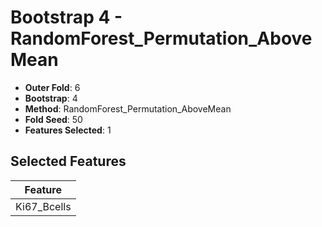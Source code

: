 # Bootstrap 4 - RandomForest_Permutation_AboveMean

- **Outer Fold**: 6
- **Bootstrap**: 4
- **Method**: RandomForest_Permutation_AboveMean
- **Fold Seed**: 50
- **Features Selected**: 1

## Selected Features

| Feature |
|---------|
| Ki67_Bcells |
